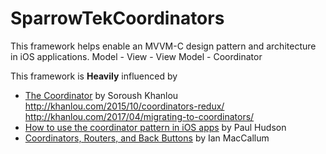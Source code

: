 # SparrowTekCoordinators

This framework helps enable an MVVM-C design pattern and architecture in iOS applications.
Model - View - View Model - Coordinator

This framework is **Heavily** influenced by  
- [The Coordinator](http://khanlou.com/2015/01/the-coordinator/) by Soroush Khanlou
http://khanlou.com/2015/10/coordinators-redux/
http://khanlou.com/2017/04/migrating-to-coordinators/
- [How to use the coordinator pattern in iOS apps](https://www.hackingwithswift.com/articles/71/how-to-use-the-coordinator-pattern-in-ios-apps) by Paul Hudson
- [Coordinators, Routers, and Back Buttons](https://hackernoon.com/coordinators-routers-and-back-buttons-c58b021b32a) by Ian MacCallum

